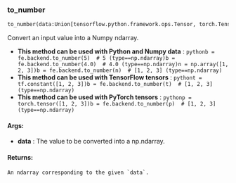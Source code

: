 

### to_number
```python
to_number(data:Union[tensorflow.python.framework.ops.Tensor, torch.Tensor, numpy.ndarray, int, float]) -> numpy.ndarray
```
Convert an input value into a Numpy ndarray.
* **This method can be used with Python and Numpy data** : ```pythonb = fe.backend.to_number(5)  # 5 (type==np.ndarray)b = fe.backend.to_number(4.0)  # 4.0 (type==np.ndarray)n = np.array([1, 2, 3])b = fe.backend.to_number(n)  # [1, 2, 3] (type==np.ndarray)```
* **This method can be used with TensorFlow tensors** : ```pythont = tf.constant([1, 2, 3])b = fe.backend.to_number(t)  # [1, 2, 3] (type==np.ndarray)```
* **This method can be used with PyTorch tensors** : ```pythonp = torch.tensor([1, 2, 3])b = fe.backend.to_number(p)  # [1, 2, 3] (type==np.ndarray)```

#### Args:

* **data** :  The value to be converted into a np.ndarray.

#### Returns:
    An ndarray corresponding to the given `data`.